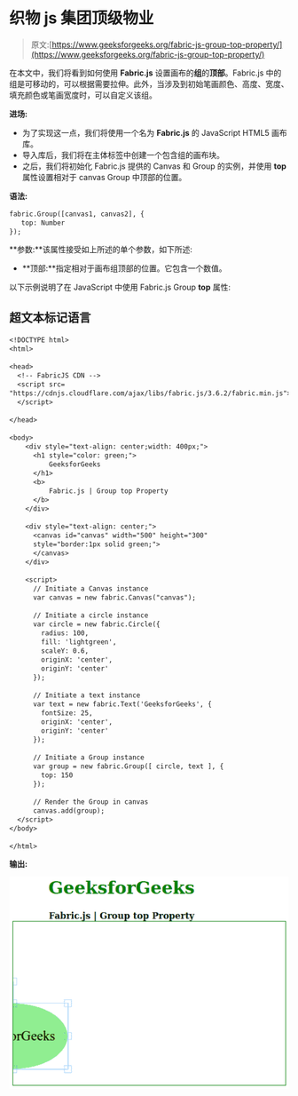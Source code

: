 # 织物 js 集团顶级物业

> 原文:[https://www.geeksforgeeks.org/fabric-js-group-top-property/](https://www.geeksforgeeks.org/fabric-js-group-top-property/)

在本文中，我们将看到如何使用 **Fabric.js** 设置画布的**组**的**顶部**。Fabric.js 中的组是可移动的，可以根据需要拉伸。此外，当涉及到初始笔画颜色、高度、宽度、填充颜色或笔画宽度时，可以自定义该组。

**进场:**

*   为了实现这一点，我们将使用一个名为 **Fabric.js** 的 JavaScript HTML5 画布库。
*   导入库后，我们将在主体标签中创建一个包含组的画布块。
*   之后，我们将初始化 Fabric.js 提供的 Canvas 和 Group 的实例，并使用 **top** 属性设置相对于 canvas Group 中顶部的位置。

**语法:**

```
fabric.Group([canvas1, canvas2], {
   top: Number
});
```

**参数:**该属性接受如上所述的单个参数，如下所述:

*   **顶部:**指定相对于画布组顶部的位置。它包含一个数值。

以下示例说明了在 JavaScript 中使用 Fabric.js Group **top** 属性:

## 超文本标记语言

```
<!DOCTYPE html>
<html>

<head>
  <!-- FabricJS CDN -->
  <script src=
"https://cdnjs.cloudflare.com/ajax/libs/fabric.js/3.6.2/fabric.min.js">
  </script>

</head>

<body>
    <div style="text-align: center;width: 400px;">
      <h1 style="color: green;">
          GeeksforGeeks
      </h1>
      <b>
          Fabric.js | Group top Property
      </b>
    </div>

    <div style="text-align: center;">
      <canvas id="canvas" width="500" height="300"
      style="border:1px solid green;">
      </canvas>
    </div>

    <script>
      // Initiate a Canvas instance
      var canvas = new fabric.Canvas("canvas");

      // Initiate a circle instance
      var circle = new fabric.Circle({
        radius: 100,
        fill: 'lightgreen',
        scaleY: 0.6,
        originX: 'center',
        originY: 'center'
      });

      // Initiate a text instance
      var text = new fabric.Text('GeeksforGeeks', {
        fontSize: 25,
        originX: 'center',
        originY: 'center'
      });

      // Initiate a Group instance
      var group = new fabric.Group([ circle, text ], {
        top: 150
      });

      // Render the Group in canvas
      canvas.add(group);
  </script>
</body>

</html>
```

**输出:**

![](img/1f02a273b9bd2e4bb32bb1bfa86159f2.png)